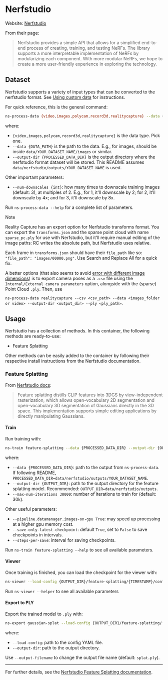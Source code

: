 # Nerfstudio

Website: [Nerfstudio](https://docs.nerf.studio/index.html)

From their page:

> Nerfstudio provides a simple API that allows for a simplified end-to-end process of creating, training, and testing NeRFs. The library supports a more interpretable implementation of NeRFs by modularizing each component. With more modular NeRFs, we hope to create a more user-friendly experience in exploring the technology.

## Dataset

Nerfstudio supports a variety of input types that can be converted to the nerfstudio format. See [Using custom data](https://docs.nerf.studio/quickstart/custom_dataset.html) for instructions.

For quick reference, this is the general command:

```sh
ns-process-data {video,images,polycam,record3d,realitycapture} --data {DATA_PATH} --output-dir {PROCESSED_DATA_DIR}
```

where:

- `{video,images,polycam,record3d,realitycapture}` is the data type. Pick one.
- `--data {DATA_PATH}` is the path to the data. E.g., for images, should be inside `data/YOUR_DATASET_NAME/images` or similar.
- `--output-dir {PROCESSED_DATA_DIR}` is the output directory where the nerfstudio format dataset will be stored. This README assumes `data/nerfstudio/outputs/YOUR_DATASET_NAME` is used.

Other important parameters:

- `--num-downscales {int}`: how many times to downscale training images (default: 3), at multiples of 2. E.g., for 1, it'll downscale by 2; for 2, it'll downscale by 4x; and for 3, it'll downscale by 8x.

Run `ns-process-data --help` for a complete list of parameters.

> [!NOTE]
> Reality Capture has an export option for Nerfstudio transforms format. You can export the `transforms.json` and the sparse point cloud with name `sparse_pc.ply` for use with Nerfstudio, but it'll require manual editing of the image paths: RC writes the absolute path, but Nerfstudio uses relative.
>
> Each frame in `transforms.json` should have their `file_path` like so: `"file_path": "images/00000.png"`. Use Search and Replace All for a quick fix.
>
> A better options (that also seems to avoid [error with different image dimensions](https://github.com/nerfstudio-project/nerfstudio/issues/1852)) is to export camera poses as a `.csv` file using the `Internal/External camera parameters` option, alongside with the (sparse) Point Cloud `.ply`. Then, use
>
> `ns-process-data realitycapture --csv <csv_path> --data <images_folder or video> --output-dir <output_dir> --ply <ply_path>`.

## Usage

Nerfstudio has a collection of methods. In this container, the following methods are ready-to-use:

- Feature Splatting

Other methods can be easily added to the container by following their respective install instructions from the Nerfstudio documentation.

### Feature Splatting

From [Nerfstudio docs](https://docs.nerf.studio/nerfology/methods/feature_splatting.html):

> Feature splatting distills CLIP features into 3DGS by view-independent rasterization, which allows open-vocabulary 2D segmentation and open-vocabulary 3D segmentation of Gaussians directly in the 3D space. This implementation supports simple editing applications by directly manipulating Gaussians.

#### Train

Run training with:

```sh
ns-train feature-splatting --data {PROCESSED_DATA_DIR} --output-dir {OUTPUT_DIR} --max-num-iterations 30000
```

where:

- `--data {PROCESSED_DATA_DIR}`: path to the output from `ns-process-data`. If following README, `PROCESSED_DATA_DIR=data/nerfstudio/outputs/YOUR_DATASET_NAME`.
- `--output-dir {OUTPUT_DIR}`: path to the output directory for the feature splatting model. Recommended: `OUTPUT_DIR=data/nerfstudio/outputs`.
- `--max-num-iterations 30000`: number of iterations to train for (default: 30k).

Other useful parameters:

- `--pipeline.datamanager.images-on-gpu True`: may speed up processing at a higher gpu memory cost.
- `--save-only-latest-checkpoint`: default `True`, set to `False` to save checkpoints in intervals.
- `--steps-per-save`: interval for saving checkpoints.

Run `ns-train feature-splatting --help` to see all available parameters.

#### Viewer

Once training is finished, you can load the checkpoint for the viewer with:

```sh
ns-viewer --load-config {OUTPUT_DIR}/feature-splatting/{TIMESTAMP}/config.yml
```

Run `ns-viewer --helper` to see all available parameters

#### Export to PLY

Export the trained model to `.ply` with:

```sh
ns-export gaussian-splat --load-config {OUTPUT_DIR}/feature-splatting/{TIMESTAMP}/config.yml --output-dir {PLY_OUTPUT_DIR}
```

where:

- `--load-config`: path to the config YAML file.
- `--output-dir`: path to the output directory.

Use `--output-filename` to change the output file name (default: `splat.ply`).

---

For further details, see the [Nerfstudio Feature Splatting documentation](https://docs.nerf.studio/nerfology/methods/feature_splatting.html).
